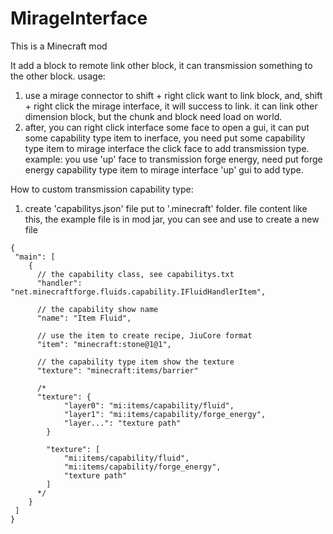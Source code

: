 # MirageInterface

This is a Minecraft mod

It add a block to remote link other block, it can transmission something to the other block.
usage:
  1. use a mirage connector to shift + right click want to link block, and, shift + right click the mirage interface, it will success to link. it can link other dimension block, but the chunk and block need load on world.
  2. after, you can right click interface some face to open a gui, it can put some capability type item to inerface, you need put some capability type item to mirage interface the click face to add transmission type. example: you use 'up' face to transmission forge energy, need put forge energy capability type item to mirage interface 'up' gui to add type.

How to custom transmission capability type:
  1. create 'capabilitys.json' file put to '.minecraft' folder. file content like this, the example file is in mod jar, you can see and use to create a new file
    
    {
     "main": [
        {
          // the capability class, see capabilitys.txt
          "handler": "net.minecraftforge.fluids.capability.IFluidHandlerItem",
          
          // the capability show name
          "name": "Item Fluid",
          
          // use the item to create recipe, JiuCore format
          "item": "minecraft:stone@1@1",
          
          // the capability type item show the texture
          "texture": "minecraft:items/barrier"
          
          /*
          "texture": {
				"layer0": "mi:items/capability/fluid",
				"layer1": "mi:items/capability/forge_energy",
				"layer...": "texture path"
			}
			
			"texture": [
				"mi:items/capability/fluid",
				"mi:items/capability/forge_energy",
				"texture path"
			]
          */
        }
     ]
    }

